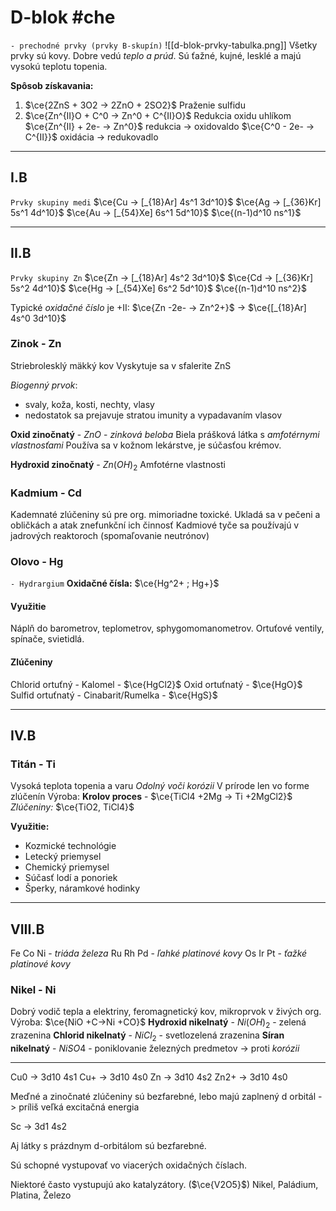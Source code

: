 # D-blok #che
`- prechodné prvky (prvky B-skupín)`
![[d-blok-prvky-tabulka.png]]
Všetky prvky sú kovy. Dobre vedú *teplo a prúd*. Sú ťažné, kujné, lesklé a majú vysokú teplotu topenia.

**Spôsob získavania:** 
1. $\ce{2ZnS + 3O2 -> 2ZnO + 2SO2}$ Praženie sulfidu
2. $\ce{Zn^{II}O + C^0 -> Zn^0 + C^{II}O}$ Redukcia oxidu uhlíkom
$\ce{Zn^{II} + 2e- -> Zn^0}$ redukcia -> oxidovaldo
$\ce{C^0 - 2e- -> C^{II}}$ oxidácia -> redukovadlo

---

## I.B
`Prvky skupiny medi`
$\ce{Cu -> [_{18}Ar] 4s^1 3d^10}$
$\ce{Ag -> [_{36}Kr] 5s^1 4d^10}$
$\ce{Au -> [_{54}Xe] 6s^1 5d^10}$
$\ce{(n-1)d^10 ns^1}$

---

## II.B
`Prvky skupiny Zn`
$\ce{Zn -> [_{18}Ar] 4s^2 3d^10}$
$\ce{Cd -> [_{36}Kr] 5s^2 4d^10}$
$\ce{Hg -> [_{54}Xe] 6s^2 5d^10}$
$\ce{(n-1)d^10 ns^2}$

Typické *oxidačné číslo* je +II:
$\ce{Zn -2e- -> Zn^2+}$ -> $\ce{[_{18}Ar] 4s^0 3d^10}$

### Zinok - Zn
Striebrolesklý mäkký kov
Vyskytuje sa v sfalerite ZnS

*Biogenný prvok*:
- svaly, koža, kosti, nechty, vlasy
- nedostatok sa prejavuje stratou imunity a vypadavaním vlasov

**Oxid zinočnatý** - $ZnO$ - *zinková beloba*
Biela prášková látka s *amfotérnymi vlastnosťami*
Používa sa v kožnom lekárstve, je súčasťou krémov.

**Hydroxid zinočnatý** - $Zn(OH)_2$
Amfotérne vlastnosti

### Kadmium - Cd
Kademnaté zlúčeniny sú pre org. mimoriadne toxické.
Ukladá sa v pečeni a obličkách a atak znefunkční ich činnosť
Kadmiové tyče sa používajú v jadrových reaktoroch (spomaľovanie neutrónov)

### Olovo - Hg
`- Hydrargium`
**Oxidačné čísla:** $\ce{Hg^2+ ; Hg+}$

#### Využitie
Náplň do barometrov, teplometrov, sphygomomanometrov.
Ortuťové ventily, spínače, svietidlá.

#### Zlúčeniny
Chlorid ortuťný - Kalomel - $\ce{HgCl2}$
Oxid ortuťnatý - $\ce{HgO}$
Sulfid ortuťnatý - Cinabarit/Rumelka - $\ce{HgS}$

---

## IV.B 
### Titán - Ti
Vysoká teplota topenia a varu
*Odolný voči korózii*
V prírode len vo forme zlúčenín
Výroba: **Krolov proces** - $\ce{TiCl4 +2Mg -> Ti +2MgCl2}$
*Zlúčeniny:* $\ce{TiO2, TiCl4}$

**Využitie:**
- Kozmické technológie
- Letecký priemysel
- Chemický priemysel
- Súčasť lodí a ponoriek
- Šperky, náramkové hodinky

---

## VIII.B
Fe Co Ni - *triáda železa*
Ru Rh Pd - *ľahké platinové kovy*
Os Ir Pt - *ťažké platinové kovy*

### Nikel - Ni
Dobrý vodič tepla a elektriny, feromagnetický kov, mikroprvok v živých org.
Výroba: $\ce{NiO +C->Ni +CO}$
**Hydroxid nikelnatý** - $Ni(OH)_2$ - zelená zrazenina
**Chlorid nikelnatý** - $NiCl_2$ - svetlozelená zrazenina
**Síran nikelnatý** - $NiSO4$ - poniklovanie železných predmetov -> proti *korózii*

---

Cu0 -> 3d10 4s1
Cu+ -> 3d10 4s0
Zn -> 3d10 4s2
Zn2+ -> 3d10 4s0

Meďné a zinočnaté zlúčeniny sú bezfarebné, lebo majú zaplnený d orbitál -> príliš veľká excitačná energia 

Sc -> 3d1 4s2

Aj látky s prázdnym d-orbitálom sú bezfarebné.

Sú schopné vystupovať vo viacerých oxidačných číslach.

Niektoré často vystupujú ako katalyzátory. ($\ce{V2O5}$)
Nikel, Paládium, Platina, Železo
